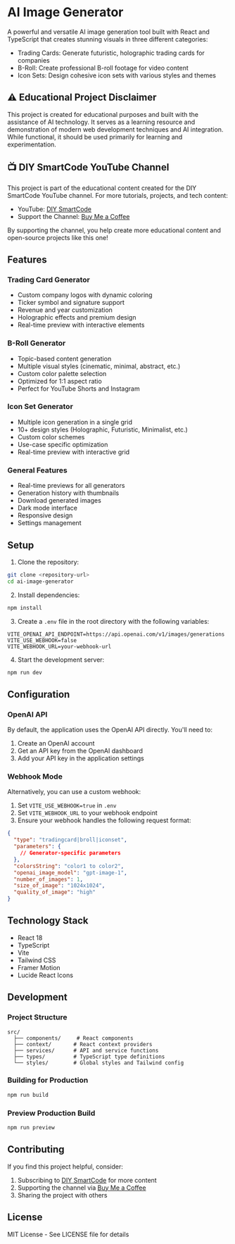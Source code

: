 # AI Image Generator

A powerful and versatile AI image generation tool built with React and TypeScript that creates stunning visuals in three different categories:

- Trading Cards: Generate futuristic, holographic trading cards for companies
- B-Roll: Create professional B-roll footage for video content
- Icon Sets: Design cohesive icon sets with various styles and themes

## ⚠️ Educational Project Disclaimer

This project is created for educational purposes and built with the assistance of AI technology. It serves as a learning resource and demonstration of modern web development techniques and AI integration. While functional, it should be used primarily for learning and experimentation.

## 📺 DIY SmartCode YouTube Channel

This project is part of the educational content created for the DIY SmartCode YouTube channel. For more tutorials, projects, and tech content:

- YouTube: [DIY SmartCode](https://www.youtube.com/@DIYSmartCode)
- Support the Channel: [Buy Me a Coffee](https://buymeacoffee.com/diy_smartcode)

By supporting the channel, you help create more educational content and open-source projects like this one!

## Features

### Trading Card Generator
- Custom company logos with dynamic coloring
- Ticker symbol and signature support
- Revenue and year customization
- Holographic effects and premium design
- Real-time preview with interactive elements

### B-Roll Generator
- Topic-based content generation
- Multiple visual styles (cinematic, minimal, abstract, etc.)
- Custom color palette selection
- Optimized for 1:1 aspect ratio
- Perfect for YouTube Shorts and Instagram

### Icon Set Generator
- Multiple icon generation in a single grid
- 10+ design styles (Holographic, Futuristic, Minimalist, etc.)
- Custom color schemes
- Use-case specific optimization
- Real-time preview with interactive grid

### General Features
- Real-time previews for all generators
- Generation history with thumbnails
- Download generated images
- Dark mode interface
- Responsive design
- Settings management

## Setup

1. Clone the repository:
```bash
git clone <repository-url>
cd ai-image-generator
```

2. Install dependencies:
```bash
npm install
```

3. Create a `.env` file in the root directory with the following variables:
```env
VITE_OPENAI_API_ENDPOINT=https://api.openai.com/v1/images/generations
VITE_USE_WEBHOOK=false
VITE_WEBHOOK_URL=your-webhook-url
```

4. Start the development server:
```bash
npm run dev
```

## Configuration

### OpenAI API
By default, the application uses the OpenAI API directly. You'll need to:
1. Create an OpenAI account
2. Get an API key from the OpenAI dashboard
3. Add your API key in the application settings

### Webhook Mode
Alternatively, you can use a custom webhook:
1. Set `VITE_USE_WEBHOOK=true` in `.env`
2. Set `VITE_WEBHOOK_URL` to your webhook endpoint
3. Ensure your webhook handles the following request format:
```json
{
  "type": "tradingcard|broll|iconset",
  "parameters": {
    // Generator-specific parameters
  },
  "colorsString": "color1 to color2",
  "openai_image_model": "gpt-image-1",
  "number_of_images": 1,
  "size_of_image": "1024x1024",
  "quality_of_image": "high"
}
```

## Technology Stack

- React 18
- TypeScript
- Vite
- Tailwind CSS
- Framer Motion
- Lucide React Icons

## Development

### Project Structure
```
src/
  ├── components/     # React components
  ├── context/       # React context providers
  ├── services/      # API and service functions
  ├── types/         # TypeScript type definitions
  └── styles/        # Global styles and Tailwind config
```

### Building for Production
```bash
npm run build
```

### Preview Production Build
```bash
npm run preview
```

## Contributing

If you find this project helpful, consider:
1. Subscribing to [DIY SmartCode](https://www.youtube.com/@DIYSmartCode) for more content
2. Supporting the channel via [Buy Me a Coffee](https://buymeacoffee.com/diy_smartcode)
3. Sharing the project with others


## License

MIT License - See LICENSE file for details